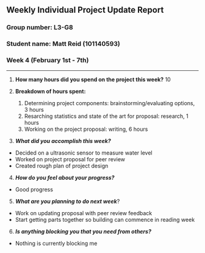 ## Weekly Individual Project Update Report
### Group number: L3-G8
### Student name: Matt Reid (101140593)

### Week 4 (February 1st - 7th)
___
1. **How many hours did you spend on the project this week?** 10

2. **Breakdown of hours spent:**
   1. Determining project components: brainstorming/evaluating options, 3 hours
   2. Resarching statistics and state of the art for proposal: research, 1 hours
   3. Working on the project proposal: writing, 6 hours

3. ***What did you accomplish this week?***
  - Decided on a ultrasonic sensor to measure water level
  - Worked on project proposal for peer review
  - Created rough plan of project design

4. ***How do you feel about your progress?***
  - Good progress

5. ***What are you planning to do next week***? 
  - Work on updating proposal with peer review feedback
  - Start getting parts together so building can commence in reading week

6. ***Is anything blocking you that you need from others?*** 
  - Nothing is currently blocking me
